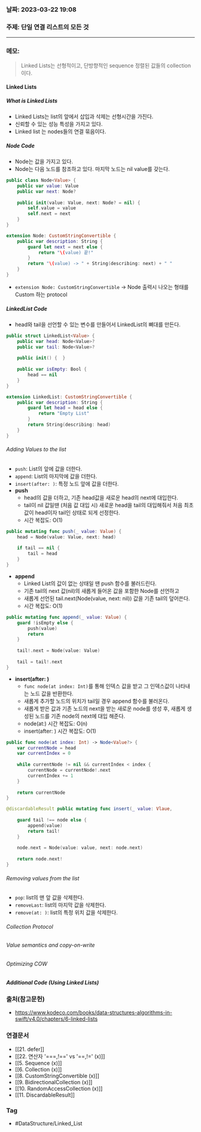 ### 날짜: 2023-03-22 19:08

### 주제:  단일 연결 리스트의 모든 것
---
### 메모: 
> Linked Lists는 선형적이고, 단방향적인 sequence 정렬된 값들의 collection이다.
#### Linked Lists
##### What is Linked Lists
- Linked Lists는 list의 앞에서 삽입과 삭제는 선형시간을 가진다.
- 신뢰할 수 있는 성능 특성을 가지고 있다. 
- Linked list 는 nodes들의 연결 묶음이다. 
##### Node Code
- Node는 값을 가지고 있다. 
- Node는 다음 노드를 참조하고 있다. 마지막 노드는 nil value를  갖는다. 
~~~ swift 
public class Node<Value> { 
	public var value: Value
	public var next: Node?
	
	public init(value: Value, next: Node? = nil) { 
		self.value = value
		self.next = next 
	}
}

extension Node: CustomStringConvertible { 
	public var description: String { 
		guard let next = next else { 
			return "\(value) 끝!"
		}
		return "\(value) -> " + String(describing: next) + " "
	}
}
~~~
- `extension Node: CustomStringConvertible` -> Node 출력시 나오는 형태를 Custom 하는 protocol
##### LinkedList Code
- head와 tail을 선언할 수 있는 변수를 만들어서 LinkedList의 뼈대를 만든다.
~~~ swift 
public struct LinkedList<Value> { 
	public var head: Node<Value>?
	public var tail: Node<Value>?
	
	public init() {  }
	
	public var isEmpty: Bool { 
		head == nil
	}
}

extension LinkedList: CustomStringConvertible { 
	public var description: String { 
		guard let head = head else { 
			return "Empty List"
		}
		return String(describing: head)
	}
}
~~~
###### Adding Values to the list
- `push`: List의 앞에 값을 더한다. 
- `append`: List의 마지막에 값을 더한다. 
- `insert(after: )`: 특정 노드 앞에 값을 더한다.
- **push**
	- head의 값을 더하고, 기존 head값을 새로운 head의 next에 대입한다. 
	- tail이 nil 값일땐 (처음 값 대입 시) 새로운 head을 tail의 대입해줘서 처음 최초 값이 head이자 tail인 상태로 되게 선정한다.
	- 시간 복잡도: O(1)
~~~ swift 
public mutating func push(_ value: Value) { 
	head = Node(value: Value, next: head)
	
	if tail == nil { 
		tail = head 
	}
}
~~~
- **append**
	- Linked List의 값이 없는 상태일 땐 push 함수를 불러드린다.
	- 기존 tail의 next 값(nil)의 새롭게 들어온 값을 포함한 Node를 선언하고 
	- 새롭게 선언된 tail.next(Node(value, next: nil)) 값을 기존 tail의 덮어쓴다.
	- 시간 복잡도: O(1)
~~~ swift 
public mutating func append(_ value: Value) { 
	guard !isEmpty else { 
		push(value)
		return
	}
	
	tail!.next = Node(value: Value)
	
	tail = tail!.next
}
~~~
- **insert(after: )**
	- `func node(at index: Int)`를 통해 인덱스 값을 받고 그 인덱스값이 나타내는 노드 값을 반환한다. 
	- 새롭게 추가할 노드의 위치가 tail일 경우 append 함수를 불러온다. 
	- 새롭게 받은 값과 기존 노드의 next을 받는 새로운 node를 생성 후, 새롭게 생성된 노드를 기존 node의 next에 대입 해준다.
	- node(at:) 시간 복잡도: O(n) 
	- insert(after: ) 시간 복잡도: O(1)
~~~ swift 
public func node(at index: Int) -> Node<Value?> { 
	var currentNode = head 
	var currentIndex = 0
	
	while currentNode != nil && currentIndex < index { 
		currentNode = currentNode!.next 
		currentIndex += 1
	}
	
	return currentNode
}
~~~
~~~ swift 
@discardableResult public mutating func insert(_ value: Vlaue, 
																				after node: Node<value>) -> Node<Value> {
	guard tail !== node else { 
		append(value)
		return tail!
	}
	
	node.next = Node(value: value, next: node.next)
	
	return node.next! 
}
~~~
###### Removing values from the list
- `pop`: list의 맨 앞 값을 삭제한다.
- `removeLast`: list의 마지막 값을 삭제한다.
- `remove(at: )`: list의 특정 위치 값을 삭제한다.
###### Collection Protocol 
###### Value semantics and copy-on-write
###### Optimizing COW
##### Additional Code (Using Linked Lists)
### 출처(참고문헌) 
- https://www.kodeco.com/books/data-structures-algorithms-in-swift/v4.0/chapters/6-linked-lists

### 연결문서 
- [[21. defer]]
- [[22. 연산자 '===,!==' vs '==,!=' (x)]]
- [[5. Sequence (x)]]
- [[6. Collection (x)]]
- [[8. CustomStringConvertible (x)]]
- [[9. BidirectionalCollection (x)]]
- [[10. RandomAccessCollection (x)]]
- [[11. DiscardableResult]]
### Tag
- #DataStructure/Linked_List 